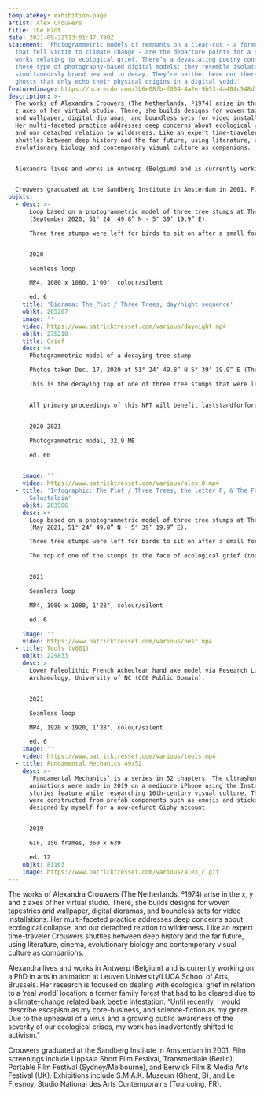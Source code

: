 ```yaml
---
templateKey: exhibition-page
artist: Alex Crouwers
title: The Plot
date: 2021-09-22T13:01:47.780Z
statement: 'Photogrammetric models of remnants on a clear-cut - a former forest
  that fell victim to climate change - are the departure points for a string of
  works relating to ecological grief. There’s a devastating poetry connected to
  these type of photography-based digital models: they resemble isolated ruins,
  simultaneously brand new and in decay. They’re neither here nor there, these
  ghosts that only echo their physical origins in a digital void.'
featuredimage: https://ucarecdn.com/3b6e08fb-f004-4a2e-9b53-4a404c548d1f/
description: >-
  The works of Alexandra Crouwers (The Netherlands, º1974) arise in the x, y and
  z axes of her virtual studio. There, she builds designs for woven tapestries
  and wallpaper, digital dioramas, and boundless sets for video installations.
  Her multi-faceted practice addresses deep concerns about ecological collapse,
  and our detached relation to wilderness. Like an expert time-traveler Crouwers
  shuttles between deep history and the far future, using literature, cinema,
  evolutionary biology and contemporary visual culture as companions. 


  Alexandra lives and works in Antwerp (Belgium) and is currently working on a PhD in arts in animation at Leuven University/LUCA School of Arts, Brussels. Her research is focused on dealing with ecological grief in relation to a ‘real world’ location: a former family forest that had to be cleared due to a climate-change related bark beetle infestation. “Until recently, I would describe escapism as my core-business, and science-fiction as my genre. Due to the upheaval of a virus and a growing public awareness of the severity of our ecological crises, my work has inadvertently shifted to activism.” 


  Crouwers graduated at the Sandberg Institute in Amsterdam in 2001. Film screenings include Uppsala Short Film Festival, Transmediale (Berlin), Portable Film Festival (Sydney/Melbourne), and Berwick Film & Media Arts Festival (UK). Exhibitions include S.M.A.K. Museum (Ghent, B), and Le Fresnoy, Studio National des Arts Contemporains (Tourcoing, FR).
objkts:
  - desc: >-
      Loop based on a photogrammetric model of three tree stumps at The Plot
      (September 2020, 51° 24‘ 49.8” N - 5° 39‘ 19.9” E). 

      Three tree stumps were left for birds to sit on after a small forest - now called 'The Plot' - was cleared due to a climate change induced fatal spruce bark beetle infestation. The stumps resemble a monument, and are treated as such; they're being 'charged' with emblems and plaquettes related to The Plot's demise.


      2020

      Seamless loop

      MP4, 1080 x 1080, 1'00", colour/silent

      ed. 6
    title: 'Diorama: The_Plot / Three Trees, day/night sequence'
    objkt: 205207
    image: ''
    video: https://www.patricktresset.com/various/daynight.mp4
  - objkt: 275218
    title: Grief
    desc: >+
      Photogrammetric model of a decaying tree stump

      Photos taken Dec. 17, 2020 at 51° 24‘ 49.8” N 5° 39‘ 19.9” E (The Plot). 

      This is the decaying top of one of three tree stumps that were left after the clearance of a small spruce forest in September 2019.


      All primary proceedings of this NFT will benefit laststandforforests.com, helping to protect Canada's severely threatened old growth rainforests.


      2020-2021

      Photogrammetric model, 32,9 MB

      ed. 60


    image: ''
    video: https://www.patricktresset.com/various/alex_0.mp4
  - title: 'Infographic: The_Plot / Three Trees, the letter P, & The Face of
      Solastalgia'
    objkt: 203506
    desc: >+
      Loop based on a photogrammetric model of three tree stumps at The Plot
      (May 2021, 51° 24‘ 49.8” N - 5° 39‘ 19.9” E). 

      Three tree stumps were left for birds to sit on after a small forest - now called 'The Plot' - was cleared due to a climate change induced fatal spruce bark beetle infestation. The stumps resemble a monument, and are treated as such; they're being 'charged' with emblems and plaquettes related to The Plot's demise, and are encircled with a wood wall.

      The top of one of the stumps is the face of ecological grief (top right). In the background: the letter 'P' in Ips typography (a font based on spruce bark beetle tunnel patterns). 


      2021

      Seamless loop

      MP4, 1080 x 1080, 1'28", colour/silent

      ed. 6

    image: ''
    video: https://www.patricktresset.com/various/nest.mp4
  - title: Tools (v001)
    objkt: 229833
    desc: >
      Lower Paleolithic French Acheulean hand axe model via Research Labs of
      Archaeology, University of NC (CC0 Public Domain). 


      2021

      Seamless loop

      MP4, 1920 x 1920, 1'28", colour/silent

      ed. 6
    image: ''
    video: https://www.patricktresset.com/various/tools.mp4
  - title: Fundamental Mechanics 49/52
    desc: >-
      ‘Fundamental Mechanics’ is a series in 52 chapters. The ultrashort
      animations were made in 2019 on a mediocre iPhone using the Instagram
      stories feature while researching 16th-century visual culture. The emblema
      were constructed from prefab components such as emojis and stickers, some
      designed by myself for a now-defunct Giphy account.


      2019

      GIF, 150 frames, 360 x 639

      ed. 12
    objkt: 81163
    image: https://www.patricktresset.com/various/alex_c.gif
---
```


The works of Alexandra Crouwers (The Netherlands, º1974) arise in the x, y and z axes of her virtual studio. There, she builds designs for woven tapestries and wallpaper, digital dioramas, and boundless sets for video installations. Her multi-faceted practice addresses deep concerns about ecological collapse, and our detached relation to wilderness. Like an expert time-traveler Crouwers shuttles between deep history and the far future, using literature, cinema, evolutionary biology and contemporary visual culture as companions.

Alexandra lives and works in Antwerp (Belgium) and is currently working on a PhD in arts in animation at Leuven University/LUCA School of Arts, Brussels. Her research is focused on dealing with ecological grief in relation to a ‘real world’ location: a former family forest that had to be cleared due to a climate-change related bark beetle infestation. “Until recently, I would describe escapism as my core-business, and science-fiction as my genre. Due to the upheaval of a virus and a growing public awareness of the severity of our ecological crises, my work has inadvertently shifted to activism.”

Crouwers graduated at the Sandberg Institute in Amsterdam in 2001. Film screenings include Uppsala Short Film Festival, Transmediale (Berlin), Portable Film Festival (Sydney/Melbourne), and Berwick Film & Media Arts Festival (UK). Exhibitions include S.M.A.K. Museum (Ghent, B), and Le Fresnoy, Studio National des Arts Contemporains (Tourcoing, FR).
